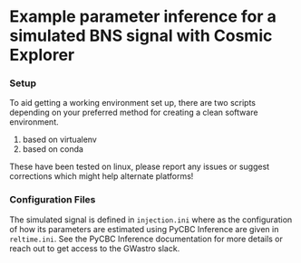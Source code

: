 # Example parameter inference for a simulated BNS signal with Cosmic Explorer

### Setup
To aid getting a working environment set up, there are two scripts depending on your preferred method for creating a clean software environment. 
1. based on virtualenv 
2. based on conda

These have been tested on linux, please report any issues or suggest corrections which might help alternate platforms!

### Configuration Files

The simulated signal is defined in `injection.ini` where as the configuration of how its parameters are estimated using PyCBC Inference are given in `reltime.ini`. 
See the PyCBC Inference documentation for more details or reach out to get access to the GWastro slack. 
